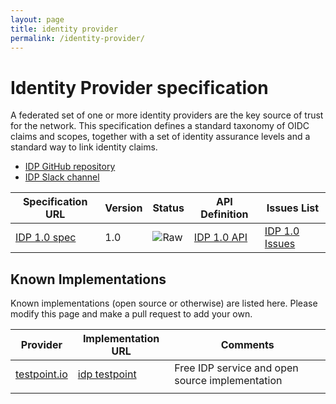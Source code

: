 ```yaml
---
layout: page
title: identity provider
permalink: /identity-provider/
---
```


# Identity Provider specification

A federated set of one or more identity providers are the key source of trust for the network. This specification defines a standard taxonomy of OIDC claims and scopes, together with a set of identity assurance levels and a standard way to link identity claims.

* [IDP GitHub repository](https://github.com/ausdigital/ausdigital-idp)
* [IDP Slack channel](https://ausdigital.slack.com/messages/spec-idp/)

| Specification URL | Version | Status | API Definition | Issues List |
| ----------------- | ------  | ------ | -------------- | ----------- |
| [IDP 1.0 spec](http://ausdigital.org/specs/ausdigital-idp/1.0/) | 1.0 | ![Raw](http://rfc.unprotocols.org/spec:2/COSS/raw.svg)  | [IDP 1.0 API](https://swaggerhub.com/api/ausdigital/ausdigital-idp/1.0) |  [IDP 1.0 Issues](https://github.com/ausdigital/ausdigital-idp/issues)  |

## Known Implementations

Known implementations (open source or otherwise) are listed here.  Please modify this page and make a pull request to add your own.

|Provider|Implementation URL|Comments|
|--------|------------------|--------|
|[testpoint.io](http://testpoint.io/) | [idp testpoint](http://testpoint.io/idp)| Free IDP service and open source implementation|
|  |  |  |

